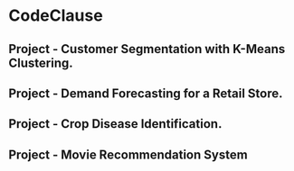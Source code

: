 # CodeClause
## Project - Customer Segmentation with K-Means Clustering.
## Project - Demand Forecasting for a Retail Store.
## Project - Crop Disease Identification.
## Project - Movie Recommendation System
